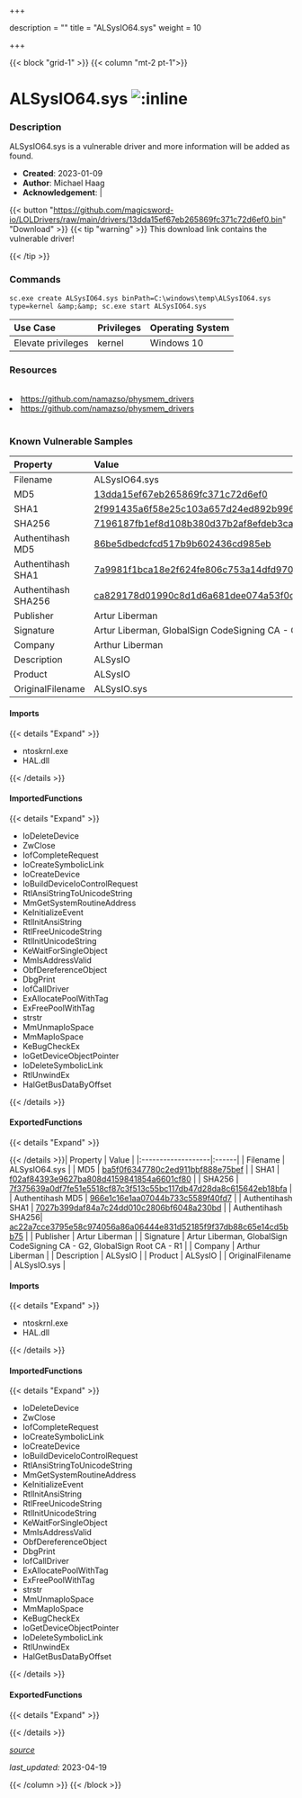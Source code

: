 +++

description = ""
title = "ALSysIO64.sys"
weight = 10

+++


{{< block "grid-1" >}}
{{< column "mt-2 pt-1">}}


# ALSysIO64.sys ![:inline](/images/twitter_verified.png) 


### Description

ALSysIO64.sys is a vulnerable driver and more information will be added as found.

- **Created**: 2023-01-09
- **Author**: Michael Haag
- **Acknowledgement**:  | [](https://twitter.com/)

{{< button "https://github.com/magicsword-io/LOLDrivers/raw/main/drivers/13dda15ef67eb265869fc371c72d6ef0.bin" "Download" >}}
{{< tip "warning" >}}
This download link contains the vulnerable driver!

{{< /tip >}}

### Commands

```
sc.exe create ALSysIO64.sys binPath=C:\windows\temp\ALSysIO64.sys type=kernel &amp;&amp; sc.exe start ALSysIO64.sys
```

| Use Case | Privileges | Operating System | 
|:---- | ---- | ---- |
| Elevate privileges | kernel | Windows 10 |

### Resources
<br>
<li><a href=" https://github.com/namazso/physmem_drivers"> https://github.com/namazso/physmem_drivers</a></li>
<li><a href="https://github.com/namazso/physmem_drivers">https://github.com/namazso/physmem_drivers</a></li>
<br>

### Known Vulnerable Samples

| Property           | Value |
|:-------------------|:------|
| Filename           | ALSysIO64.sys |
| MD5                | [13dda15ef67eb265869fc371c72d6ef0](https://www.virustotal.com/gui/file/13dda15ef67eb265869fc371c72d6ef0) |
| SHA1               | [2f991435a6f58e25c103a657d24ed892b99690b8](https://www.virustotal.com/gui/file/2f991435a6f58e25c103a657d24ed892b99690b8) |
| SHA256             | [7196187fb1ef8d108b380d37b2af8efdeb3ca1f6eefd37b5dc114c609147216d](https://www.virustotal.com/gui/file/7196187fb1ef8d108b380d37b2af8efdeb3ca1f6eefd37b5dc114c609147216d) |
| Authentihash MD5   | [86be5dbedcfcd517b9b602436cd985eb](https://www.virustotal.com/gui/search/authentihash%253A86be5dbedcfcd517b9b602436cd985eb) |
| Authentihash SHA1  | [7a9981f1bca18e2f624fe806c753a14dfd970c4e](https://www.virustotal.com/gui/search/authentihash%253A7a9981f1bca18e2f624fe806c753a14dfd970c4e) |
| Authentihash SHA256| [ca829178d01990c8d1d6a681dee074a53f0dd873fd8eef6f6161c682449ec8c5](https://www.virustotal.com/gui/search/authentihash%253Aca829178d01990c8d1d6a681dee074a53f0dd873fd8eef6f6161c682449ec8c5) |
| Publisher         | Artur Liberman |
| Signature         | Artur Liberman, GlobalSign CodeSigning CA - G2, GlobalSign Root CA - R1   |
| Company           | Arthur Liberman |
| Description       | ALSysIO |
| Product           | ALSysIO |
| OriginalFilename  | ALSysIO.sys |


#### Imports
{{< details "Expand" >}}
* ntoskrnl.exe
* HAL.dll

{{< /details >}}
#### ImportedFunctions
{{< details "Expand" >}}
* IoDeleteDevice
* ZwClose
* IofCompleteRequest
* IoCreateSymbolicLink
* IoCreateDevice
* IoBuildDeviceIoControlRequest
* RtlAnsiStringToUnicodeString
* MmGetSystemRoutineAddress
* KeInitializeEvent
* RtlInitAnsiString
* RtlFreeUnicodeString
* RtlInitUnicodeString
* KeWaitForSingleObject
* MmIsAddressValid
* ObfDereferenceObject
* DbgPrint
* IofCallDriver
* ExAllocatePoolWithTag
* ExFreePoolWithTag
* strstr
* MmUnmapIoSpace
* MmMapIoSpace
* KeBugCheckEx
* IoGetDeviceObjectPointer
* IoDeleteSymbolicLink
* RtlUnwindEx
* HalGetBusDataByOffset

{{< /details >}}
#### ExportedFunctions
{{< details "Expand" >}}

{{< /details >}}| Property           | Value |
|:-------------------|:------|
| Filename           | ALSysIO64.sys |
| MD5                | [ba5f0f6347780c2ed911bbf888e75bef](https://www.virustotal.com/gui/file/ba5f0f6347780c2ed911bbf888e75bef) |
| SHA1               | [f02af84393e9627ba808d4159841854a6601cf80](https://www.virustotal.com/gui/file/f02af84393e9627ba808d4159841854a6601cf80) |
| SHA256             | [7f375639a0df7fe51e5518cf87c3f513c55bc117db47d28da8c615642eb18bfa](https://www.virustotal.com/gui/file/7f375639a0df7fe51e5518cf87c3f513c55bc117db47d28da8c615642eb18bfa) |
| Authentihash MD5   | [966e1c16e1aa07044b733c5589f40fd7](https://www.virustotal.com/gui/search/authentihash%253A966e1c16e1aa07044b733c5589f40fd7) |
| Authentihash SHA1  | [7027b399daf84a7c24dd010c2806bf6048a230bd](https://www.virustotal.com/gui/search/authentihash%253A7027b399daf84a7c24dd010c2806bf6048a230bd) |
| Authentihash SHA256| [ac22a7cce3795e58c974056a86a06444e831d52185f9f37db88c65e14cd5bb75](https://www.virustotal.com/gui/search/authentihash%253Aac22a7cce3795e58c974056a86a06444e831d52185f9f37db88c65e14cd5bb75) |
| Publisher         | Artur Liberman |
| Signature         | Artur Liberman, GlobalSign CodeSigning CA - G2, GlobalSign Root CA - R1   |
| Company           | Arthur Liberman |
| Description       | ALSysIO |
| Product           | ALSysIO |
| OriginalFilename  | ALSysIO.sys |


#### Imports
{{< details "Expand" >}}
* ntoskrnl.exe
* HAL.dll

{{< /details >}}
#### ImportedFunctions
{{< details "Expand" >}}
* IoDeleteDevice
* ZwClose
* IofCompleteRequest
* IoCreateSymbolicLink
* IoCreateDevice
* IoBuildDeviceIoControlRequest
* RtlAnsiStringToUnicodeString
* MmGetSystemRoutineAddress
* KeInitializeEvent
* RtlInitAnsiString
* RtlFreeUnicodeString
* RtlInitUnicodeString
* KeWaitForSingleObject
* MmIsAddressValid
* ObfDereferenceObject
* DbgPrint
* IofCallDriver
* ExAllocatePoolWithTag
* ExFreePoolWithTag
* strstr
* MmUnmapIoSpace
* MmMapIoSpace
* KeBugCheckEx
* IoGetDeviceObjectPointer
* IoDeleteSymbolicLink
* RtlUnwindEx
* HalGetBusDataByOffset

{{< /details >}}
#### ExportedFunctions
{{< details "Expand" >}}

{{< /details >}}


[*source*](https://github.com/magicsword-io/LOLDrivers/tree/main/yaml/alsysio64.yaml)

*last_updated:* 2023-04-19








{{< /column >}}
{{< /block >}}
